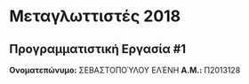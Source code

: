 # Μεταγλωττιστές 2018
## Προγραμματιστική Εργασία #1

**Ονοματεπώνυμο:** ΣΕΒΑΣΤΟΠΟΎΛΟΥ ΕΛΈΝΗ
**Α.Μ.:** Π2013128


